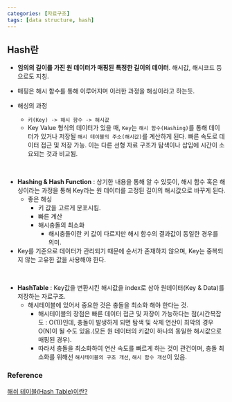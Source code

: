 ```yaml
---
categories: [자료구조]
tags: [data structure, hash]
---
```


## Hash란

 - **임의의 길이를 가진 원 데이터가 매핑된** **특정한 길이의 데이터**. 해시값, 해시코드 등으로도 지칭.
 - 매핑은 해시 함수를 통해 이루어지며 이러한 과정을 해싱이라고 하는듯.


 - 해싱의 과정
   - `키(Key) -> 해시 함수 -> 해시값`
   - Key Value 형식의 데이터가 있을 때, `Key`는 `해시 함수(Hashing)`를 통해 데이터가 있거나 저장될 `해시 테이블의 주소(해시값)`를 계산하게 된다. 
   빠른 속도로 데이터 접근 및 저장 가능. 이는 다른 선형 자료 구조가 탐색이나 삽입에 시간이 소요되는 것과 비교됨.

<br>

 - **Hashing & Hash Function** : 상기한 내용을 통해 알 수 있듯이, 해시 함수 혹은 해싱이라는 과정을 통해 Key라는 원 데이터를 고정된 길이의 해시값으로 바꾸게 된다.
   - 좋은 해싱
     - 키 값을 고르게 분포시킴.
     - 빠른 계산
     - 해시충돌의 최소화
       - 해시충돌이란 키 값이 다르지만 해시 함수의 결과값이 동일한 경우를 의미.
  - Key를 기준으로 데이터가 관리되기 때문에 순서가 존재하지 않으며, Key는 중복되지 않는 고유한 값을 사용해야 한다.


<br>

 - **HashTable** : Key값을 변환시킨 해시값을 index로 삼아 원데이터(Key & Data)를 저장하는 자료구조.
   - 해시테이블에 있어서 중요한 것은 충돌을 최소화 해야 한다는 것.
     - 해시테이블의 장점은 빠른 데이터 접근 및 저장이 가능하다는 점(시간복잡도 : O(1))인데, 충돌이 발생하게 되면 탐색 및 삭제 연산이 최악의 경우 O(N)이 될 수도 있음.(모든 원 데이터의 키값이 하나의 동일한 해시값으로 매핑된 경우).
     - 따라서 충돌을 최소화하여 연산 속도를 빠르게 하는 것이 관건이며, 충돌 최소화를 위해선 `해시테이블의 구조 개선`, `해시 함수 개선`이 있음.

 


### Reference
[해쉬 테이블(Hash Table)이란?](https://baeharam.netlify.app/posts/data%20structure/hash-table)